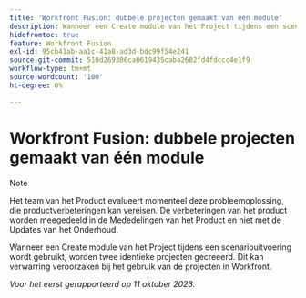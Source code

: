 ```yaml
---
title: 'Workfront Fusion: dubbele projecten gemaakt van één module'
description: Wanneer een Create module van het Project tijdens een scenariouitvoering wordt gebruikt, worden twee identieke projecten gecreeerd. Dit kan verwarring veroorzaken bij het gebruik van de projecten in Workfront.
hidefromtoc: true
feature: Workfront Fusion
exl-id: 95cb41ab-aa1c-41a8-ad3d-bdc99f54e241
source-git-commit: 510d269306ca0619435caba2682fd4fdccc4e1f9
workflow-type: tm+mt
source-wordcount: '100'
ht-degree: 0%

---
```


# Workfront Fusion: dubbele projecten gemaakt van één module

<!--Fusion, WF TOCs-->

>[!NOTE]
>
>Het team van het Product evalueert momenteel deze probleemoplossing, die productverbeteringen kan vereisen. De verbeteringen van het product worden meegedeeld in de Mededelingen van het Product en niet met de Updates van het Onderhoud.

Wanneer een Create module van het Project tijdens een scenariouitvoering wordt gebruikt, worden twee identieke projecten gecreeerd. Dit kan verwarring veroorzaken bij het gebruik van de projecten in Workfront.

_Voor het eerst gerapporteerd op 11 oktober 2023._
